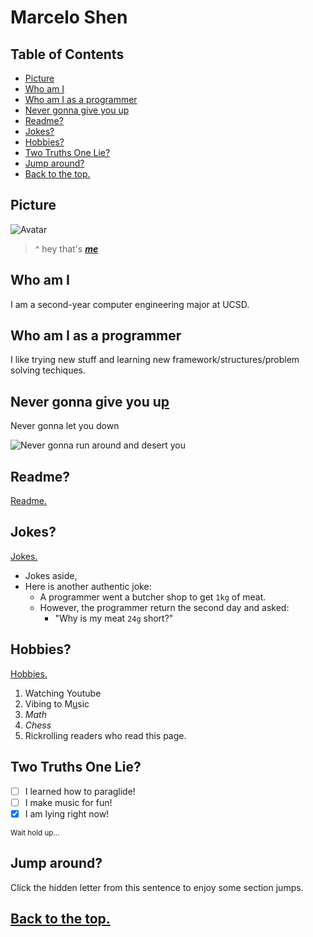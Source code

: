 # Marcelo Shen <!-- omit from toc -->

## Table of Contents <!-- omit from toc -->
- [Picture](#picture)
- [Who am I](#who-am-i)
- [Who am I as a programmer](#who-am-i-as-a-programmer)
- [Never gonna give you up](#never-gonna-give-you-up)
- [Readme?](#readme)
- [Jokes?](#jokes)
- [Hobbies?](#hobbies)
- [Two Truths One Lie?](#two-truths-one-lie)
- [Jump around?](#jump-around)
- [Back to the top.](#back-to-the-top)

## Picture
![Avatar](https://avatars.githubusercontent.com/u/26989339)
> ^ hey that's ***[me](https://github.com/dowhep)***

## Who am I
I am a second-year computer engineering major at UCSD. 

## Who am I as a programmer
I like trying new stuff and learning new framework/structures/problem solving techiques.

## Never gonna give you u[p](https://www.youtube.com/watch?v=dQw4w9WgXcQ)
Never gonna let you down

![Never gonna run around and desert you](https://www.icegif.com/wp-content/uploads/rick-roll-icegif-5.gif)

## Readme?
[Read](README.md)[m](#never-gonna-give-you-up)[e.](README.md)

## Jokes?
[Jokes.](https://www.youtube.com/watch?v=dQw4w9WgXcQ)
- Jokes aside,
- Here is another authentic joke:
  - A programmer went a butcher shop to get `1kg` of meat.
  - However, the programmer return the second day and asked:
    - "Why is my meat `24g` short?"

## Hobbies?
[Hobbies.](https://www.youtube.com/watch?v=dQw4w9WgXcQ)
1. Watching Youtube
2. Vibing to M[u](#readme)sic
3. $Math$
4. *Chess*
5. Rickrolling readers who read this page.

## Two Truths One Lie?
- [ ] I learned how to paraglide!
- [ ] I make music for fun!
- [x] I am lying right now!

<sub> Wait hold up...</sub>

## Jump around?
Click the hidden letter from this sentence to en[j](#hobbies)oy some section jumps.

## [Back to the top.](#marcelo-shen)
